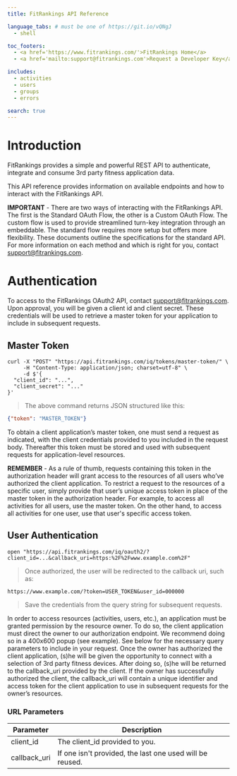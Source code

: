 ```yaml
---
title: FitRankings API Reference

language_tabs: # must be one of https://git.io/vQNgJ
  - shell

toc_footers:
  - <a href='https://www.fitrankings.com/'>FitRankings Home</a>
  - <a href='mailto:support@fitrankings.com'>Request a Developer Key</a>

includes:
  - activities
  - users
  - groups
  - errors

search: true
---
```


# Introduction

FitRankings provides a simple and powerful REST API to authenticate, integrate and consume 3rd party fitness application data. 

This API reference provides information on available endpoints and how to interact with the FitRankings API.

<aside class="success">
<strong>IMPORTANT</strong> - There are two ways of interacting with the FitRankings API. The first is the Standard OAuth Flow, the other is a Custom OAuth Flow. The custom flow is used to provide streamlined turn-key integration through an embeddable. The standard flow requires more setup but offers more flexibility. These documents outline the specifications for the standard API. For more information on each method and which is right for you, contact <a href="mailto:support@fitrankings.com">support@fitrankings.com</a>.
</aside>

# Authentication

To access to the FitRankings OAuth2 API, contact <a href="mailto:support@fitrankings.com">support@fitrankings.com</a>. Upon approval, you will be given a client id and client secret. These credentials will be used to retrieve a master token for your application to include in subsequent requests. 

## Master Token

```shell
curl -X "POST" "https://api.fitrankings.com/iq/tokens/master-token/" \
     -H "Content-Type: application/json; charset=utf-8" \
     -d $'{
  "client_id": "...",
  "client_secret": "..."
}'
```

> The above command returns JSON structured like this:

```json
{"token": "MASTER_TOKEN"}
```

To obtain a client application’s master token, one must send a request as indicated, with the client credentials provided to you included in the request body. Thereafter this token must be stored and used with subsequent requests for application-level resources.

<aside class="notice">
<strong>REMEMBER</strong> - As a rule of thumb, requests containing this token in the authorization header will grant access to the resources of all users who’ve authorized the client application. To restrict a request to the resources of a specific user, simply provide that user’s unique access token in place of the master token in the authorization header. For example, to access all activities for all users, use the master token. On the other hand, to access all activities for one user, use that user's specific access token.
</aside>

## User Authentication

```shell
open "https://api.fitrankings.com/iq/oauth2/?client_id=...&callback_uri=https:%2F%2Fwww.example.com%2F"
```
> Once authorized, the user will be redirected to the callback uri, such as:

```
https://www.example.com/?token=USER_TOKEN&user_id=000000
``` 
> Save the credentials from the query string for subsequent requests.

In order to access resources (activities, users, etc.), an application must be granted permission by the resource owner. To do so, the client application must direct the owner to our authorization endpoint. We recommend doing so in a 400x600 popup (see example). See below for the necessary query parameters to include in your request. Once the owner has authorized the client application, (s)he will be given the opportunity to connect with a selection of 3rd party fitness devices. After doing so, (s)he will be returned to the callback_uri provided by the client. If the owner has successfully authorized the client, the callback_uri will contain a unique identifier and access token for the client application to use in subsequent requests for the owner’s resources.

### URL Parameters

Parameter | Description
--------- | -----------
client_id | The client_id provided to you.
callback_uri | If one isn't provided, the last one used will be reused.
